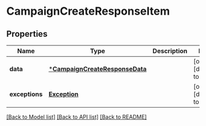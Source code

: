 # CampaignCreateResponseItem

## Properties
Name | Type | Description | Notes
------------ | ------------- | ------------- | -------------
**data** | [***CampaignCreateResponseData**](CampaignCreateResponseData.md) |  | [optional] [default to null]
**exceptions** | [**Exception**](Exception.md) |  | [optional] [default to null]

[[Back to Model list]](../README.md#documentation-for-models) [[Back to API list]](../README.md#documentation-for-api-endpoints) [[Back to README]](../README.md)


